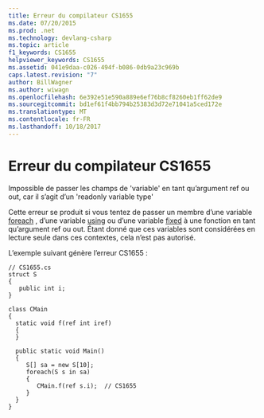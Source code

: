 ```yaml
---
title: Erreur du compilateur CS1655
ms.date: 07/20/2015
ms.prod: .net
ms.technology: devlang-csharp
ms.topic: article
f1_keywords: CS1655
helpviewer_keywords: CS1655
ms.assetid: 041e9daa-c026-494f-b086-0db9a23c969b
caps.latest.revision: "7"
author: BillWagner
ms.author: wiwagn
ms.openlocfilehash: 6e392e51e590a889e6ef76b8cf8260eb1ff62de9
ms.sourcegitcommit: bd1ef61f4bb794b25383d3d72e71041a5ced172e
ms.translationtype: MT
ms.contentlocale: fr-FR
ms.lasthandoff: 10/18/2017
---
```

# <a name="compiler-error-cs1655"></a>Erreur du compilateur CS1655
Impossible de passer les champs de 'variable' en tant qu’argument ref ou out, car il s’agit d’un 'readonly variable type'  
  
 Cette erreur se produit si vous tentez de passer un membre d’une variable [foreach](../../csharp/language-reference/keywords/foreach-in.md) , d’une variable [using](../../csharp/language-reference/keywords/using-statement.md) ou d’une variable [fixed](../../csharp/language-reference/keywords/fixed-statement.md) à une fonction en tant qu’argument ref ou out. Étant donné que ces variables sont considérées en lecture seule dans ces contextes, cela n’est pas autorisé.  
  
 L’exemple suivant génère l’erreur CS1655 :  
  
```  
// CS1655.cs  
struct S   
{  
   public int i;  
}  
  
class CMain  
{  
  static void f(ref int iref)  
  {  
  }  
  
  public static void Main()  
  {  
     S[] sa = new S[10];  
     foreach(S s in sa)  
     {  
        CMain.f(ref s.i);  // CS1655  
     }  
  }  
}  
```
